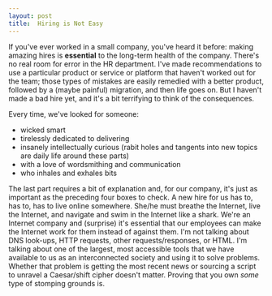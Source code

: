 ```yaml
---
layout: post
title:  Hiring is Not Easy
---
```


If you've ever worked in a small company, you've heard it before: making amazing hires is **essential** to the long-term health of the company. There's no real room for error in the HR department. I've made recommendations to use a particular product or service or platform that haven't worked out for the team; those types of mistakes are easily remedied with a better product, followed by a (maybe painful) migration, and then life goes on. But I haven't made a bad hire yet, and it's a bit terrifying to think of the consequences.

Every time, we've looked for someone:

 * wicked smart
 * tirelessly dedicated to delivering
 * insanely intellectually curious (rabit holes and tangents into new topics are daily life around these parts)
 * with a love of wordsmithing and communication
 * who inhales and exhales bits

The last part requires a bit of explanation and, for our company, it's just as important as the preceding four boxes to check. A new hire for us has to, has to, has to live online somewhere. She/he must breathe the Internet, live the Internet, and navigate and swim in the Internet like a shark. We're an Internet company and (surprise) it's essential that our employees can make the Internet work for them instead of against them. I'm not talking about DNS look-ups, HTTP requests, other requests/responses, or HTML. I'm talking about one of the largest, most accessible tools that we have available to us as an interconnected society and using it to solve problems. Whether that problem is getting the most recent news or sourcing a script to unravel a Caesar/shift cipher doesn't matter. Proving that you own *some* type of stomping grounds is.
